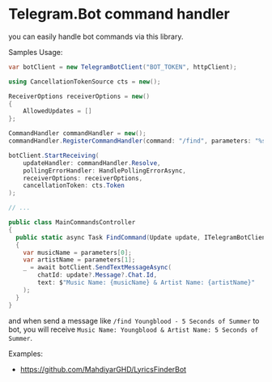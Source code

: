 # Telegram.Bot command handler
you can easily handle bot commands via this library.

Samples Usage:
```csharp
var botClient = new TelegramBotClient("BOT_TOKEN", httpClient);

using CancellationTokenSource cts = new();

ReceiverOptions receiverOptions = new()
{
    AllowedUpdates = [] 
};

CommandHandler commandHandler = new();
commandHandler.RegisterCommandHandler(command: "/find", parameters: "%s - %s", handler: MainCommandsController.FindCommand);

botClient.StartReceiving(
    updateHandler: commandHandler.Resolve,
    pollingErrorHandler: HandlePollingErrorAsync,
    receiverOptions: receiverOptions,
    cancellationToken: cts.Token
);

// ...

public class MainCommandsController
{
  public static async Task FindCommand(Update update, ITelegramBotClient botClient, string[] parameters)
  {
    var musicName = parameters[0];
    var artistName = parameters[1];
    _ = await botClient.SendTextMessageAsync(
        chatId: update?.Message?.Chat.Id,
        text: $"Music Name: {musicName} & Artist Name: {artistName}"
    );
  }
}
```
and when send a message like `/find Youngblood - 5 Seconds of Summer` to bot, you will receive `Music Name: Youngblood & Artist Name: 5 Seconds of Summer`.

Examples:
- https://github.com/MahdiyarGHD/LyricsFinderBot
